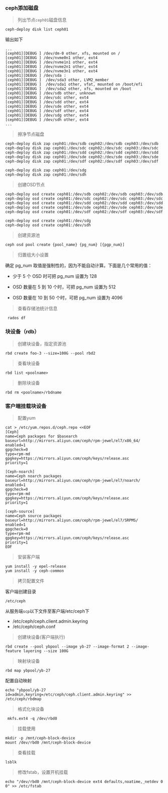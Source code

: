 ### ceph添加磁盘

> 列出节点`ceph01`磁盘信息

    ceph-deploy disk list ceph01
    
输出如下

    ...
    [ceph01][DEBUG ] /dev/dm-0 other, xfs, mounted on /
    [ceph01][DEBUG ] /dev/nvme0n1 other, ext4
    [ceph01][DEBUG ] /dev/nvme1n1 other, ext4
    [ceph01][DEBUG ] /dev/nvme2n1 other, ext4
    [ceph01][DEBUG ] /dev/nvme3n1 other, ext4
    [ceph01][DEBUG ] /dev/sda :
    [ceph01][DEBUG ]  /dev/sda3 other, LVM2_member
    [ceph01][DEBUG ]  /dev/sda1 other, vfat, mounted on /boot/efi
    [ceph01][DEBUG ]  /dev/sda2 other, xfs, mounted on /boot
    [ceph01][DEBUG ] /dev/sdb other, unknown
    [ceph01][DEBUG ] /dev/sdc other, ext4
    [ceph01][DEBUG ] /dev/sdd other, ext4
    [ceph01][DEBUG ] /dev/sde other, ext4
    [ceph01][DEBUG ] /dev/sdf other, ext4
    [ceph01][DEBUG ] /dev/sdg other, ext4
    [ceph01][DEBUG ] /dev/sdh other, ext4
    ...
    
> 擦净节点磁盘

    ceph-deploy disk zap ceph01:/dev/sdb ceph02:/dev/sdb ceph03:/dev/sdb 
    ceph-deploy disk zap ceph01:/dev/sdc ceph02:/dev/sdc ceph03:/dev/sdc
    ceph-deploy disk zap ceph01:/dev/sdd ceph02:/dev/sdd ceph03:/dev/sdd 
    ceph-deploy disk zap ceph01:/dev/sde ceph02:/dev/sde ceph03:/dev/sde 
    ceph-deploy disk zap ceph01:/dev/sdf ceph02:/dev/sdf ceph03:/dev/sdf 
    
    ceph-deploy disk zap ceph01:/dev/sdg
    ceph-deploy disk zap ceph01:/dev/sdh
    
> 创建OSD节点

    ceph-deploy osd create ceph01:/dev/sdb ceph02:/dev/sdb ceph03:/dev/sdb
    ceph-deploy osd create ceph01:/dev/sdc ceph02:/dev/sdc ceph03:/dev/sdc
    ceph-deploy osd create ceph01:/dev/sdd ceph02:/dev/sdd ceph03:/dev/sdd
    ceph-deploy osd create ceph01:/dev/sde ceph02:/dev/sde ceph03:/dev/sde
    ceph-deploy osd create ceph01:/dev/sdf ceph02:/dev/sdf ceph03:/dev/sdf
    
    ceph-deploy osd create ceph01:/dev/sdg
    ceph-deploy osd create ceph01:/dev/sdh
    
> 创建资源池

    ceph osd pool create {pool_name} {pg_num} [{pgp_num}]

> 归置组大小设置

确定 pg_num 取值是强制性的，因为不能自动计算。下面是几个常用的值：
    
- 少于 5 个 OSD 时可把 pg_num 设置为 128

- OSD 数量在 5 到 10 个时，可把 pg_num 设置为 512

- OSD 数量在 10 到 50 个时，可把 pg_num 设置为 4096

> 查看存储池统计信息

     rados df
     
### 块设备（rdb）

> 创建块设备，指定资源池

    rbd create foo-3 --size=100G --pool rbd2
    
> 查看块设备

    rbd list <poolname>
    
> 删除块设备

    rbd rm <poolname>/rbdname
    
### 客户端挂载块设备

> 配置yum

    cat > /etc/yum.repos.d/ceph.repo <<EOF
    [Ceph]
    name=Ceph packages for $basearch
    baseurl=http://mirrors.aliyun.com/ceph/rpm-jewel/el7/x86_64/
    enabled=1
    gpgcheck=0
    type=rpm-md
    gpgkey=https://mirrors.aliyun.com/ceph/keys/release.asc
    priority=1
    
    [Ceph-noarch]
    name=Ceph noarch packages
    baseurl=http://mirrors.aliyun.com/ceph/rpm-jewel/el7/noarch/
    enabled=1
    gpgcheck=0
    type=rpm-md
    gpgkey=https://mirrors.aliyun.com/ceph/keys/release.asc
    priority=1
    
    [ceph-source]
    name=Ceph source packages
    baseurl=http://mirrors.aliyun.com/ceph/rpm-jewel/el7/SRPMS/
    enabled=1
    gpgcheck=0
    type=rpm-md
    gpgkey=https://mirrors.aliyun.com/ceph/keys/release.asc
    priority=1
    EOF

> 安装客户端

    yum install -y epel-release
    yum install -y ceph-common
    
> 拷贝配置文件

客户端创建目录

    /etc/ceph
    
从服务端`scp`以下文件至客户端/etc/ceph下

- /etc/ceph/ceph.client.admin.keyring
- /etc/ceph/ceph.conf

> 创建块设备(客户端执行)

    rbd create --pool ybpool --image yb-27 --image-format 2 --image-feature layering --size 100G

> 映射块设备

    rbd map ybpool/yb-27
    
配置自动映射

    echo "ybpool/yb-27 id=admin,keyring=/etc/ceph/ceph.client.admin.keyring" >> /etc/ceph/rbdmap
    
> 格式化块设备

     mkfs.ext4 -q /dev/rbd0
     
> 挂载使用

    mkdir -p /mnt/ceph-block-device
    mount /dev/rbd0 /mnt/ceph-block-device

> 查看挂载

    lsblk
 
> 修改fstab，设置开机挂载

    echo "/dev/rbd0 /mnt/ceph-block-device ext4 defaults,noatime,_netdev 0 0" >> /etc/fstab
    
